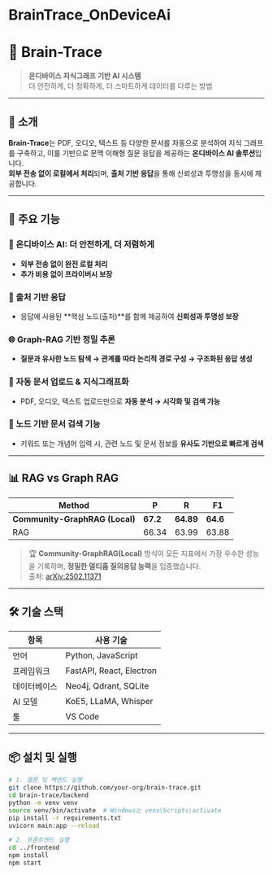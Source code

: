 # BrainTrace_OnDeviceAi

# 🧠 Brain-Trace

> **온디바이스 지식그래프 기반 AI 시스템**  
> 더 안전하게, 더 정확하게, 더 스마트하게 데이터를 다루는 방법

---

## 📌 소개

**Brain-Trace**는 PDF, 오디오, 텍스트 등 다양한 문서를 자동으로 분석하여 지식 그래프를 구축하고, 이를 기반으로 문맥 이해형 질문 응답을 제공하는 **온디바이스 AI 솔루션**입니다.  
**외부 전송 없이 로컬에서 처리**되며, **출처 기반 응답**을 통해 신뢰성과 투명성을 동시에 제공합니다.

---

## 🌟 주요 기능

### 🔐 온디바이스 AI: 더 안전하게, 더 저렴하게
- **외부 전송 없이 완전 로컬 처리**
- **추가 비용 없이 프라이버시 보장**

### 📖 출처 기반 응답
- 응답에 사용된 **핵심 노드(출처)**를 함께 제공하여 **신뢰성과 투명성 보장**

### 🌐 Graph-RAG 기반 정밀 추론
- **질문과 유사한 노드 탐색 → 관계를 따라 논리적 경로 구성 → 구조화된 응답 생성**

### 📂 자동 문서 업로드 & 지식그래프화
- PDF, 오디오, 텍스트 업로드만으로 **자동 분석 → 시각화 및 검색 가능**

### 📄 노드 기반 문서 검색 기능
- 키워드 또는 개념어 입력 시, 관련 노드 및 문서 정보를 **유사도 기반으로 빠르게 검색**

---

## 📊 RAG vs Graph RAG

| Method | P | R | F1 |
|--------|----|----|----|
| **Community-GraphRAG (Local)** | **67.2** | **64.89** | **64.6** |
| RAG | 66.34 | 63.99 | 63.88 |

> 🏆 **Community-GraphRAG(Local)** 방식이 모든 지표에서 가장 우수한 성능을 기록하며, **정밀한 멀티홉 질의응답 능력**을 입증했습니다.  
> 출처: [arXiv:2502.11371](https://doi.org/10.48550/arXiv.2502.11371)

---

## 🛠️ 기술 스택

| 항목 | 사용 기술 |
|------|-----------|
| 언어 | Python, JavaScript |
| 프레임워크 | FastAPI, React, Electron |
| 데이터베이스 | Neo4j, Qdrant, SQLite |
| AI 모델 | KoE5, LLaMA, Whisper |
| 툴 | VS Code |

---

## 📦 설치 및 실행

```bash
# 1. 클론 및 백엔드 실행
git clone https://github.com/your-org/brain-trace.git
cd brain-trace/backend
python -m venv venv
source venv/bin/activate  # Windows는 venv\Scripts\activate
pip install -r requirements.txt
uvicorn main:app --reload

# 2. 프론트엔드 실행
cd ../frontend
npm install
npm start
